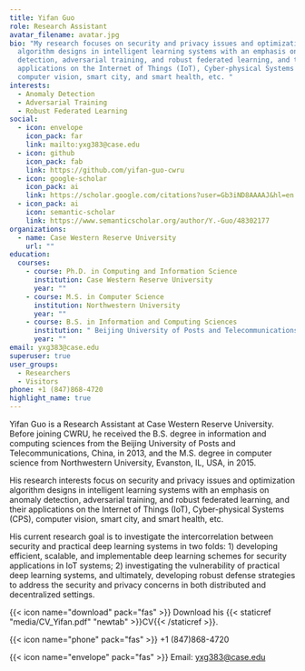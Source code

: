 ```yaml
---
title: Yifan Guo
role: Research Assistant
avatar_filename: avatar.jpg
bio: "My research focuses on security and privacy issues and optimization
  algorithm designs in intelligent learning systems with an emphasis on anomaly
  detection, adversarial training, and robust federated learning, and their
  applications on the Internet of Things (IoT), Cyber-physical Systems (CPS),
  computer vision, smart city, and smart health, etc. "
interests:
  - Anomaly Detection
  - Adversarial Training
  - Robust Federated Learning
social:
  - icon: envelope
    icon_pack: far
    link: mailto:yxg383@case.edu
  - icon: github
    icon_pack: fab
    link: https://github.com/yifan-guo-cwru
  - icon: google-scholar
    icon_pack: ai
    link: https://scholar.google.com/citations?user=Gb3iND8AAAAJ&hl=en
  - icon_pack: ai
    icon: semantic-scholar
    link: https://www.semanticscholar.org/author/Y.-Guo/48302177
organizations:
  - name: Case Western Reserve University
    url: ""
education:
  courses:
    - course: Ph.D. in Computing and Information Science
      institution: Case Western Reserve University
      year: ""
    - course: M.S. in Computer Science
      institution: Northwestern University
      year: ""
    - course: B.S. in Information and Computing Sciences
      institution: " Beijing University of Posts and Telecommunications"
      year: ""
email: yxg383@case.edu
superuser: true
user_groups:
  - Researchers
  - Visitors
phone: +1 (847)868-4720
highlight_name: true
---
```

Yifan Guo is a Research Assistant at Case Western Reserve University. Before joining CWRU, he received the B.S. degree in information and computing sciences from the Beijing University of Posts and Telecommunications, China, in 2013, and the M.S. degree in computer science from Northwestern University, Evanston, IL, USA, in 2015. 

His research interests focus on security and privacy issues and optimization algorithm designs in intelligent learning systems with an emphasis on anomaly detection, adversarial training, and robust federated learning, and their applications on the Internet of Things (IoT), Cyber-physical Systems (CPS), computer vision, smart city, and smart health, etc.  

His current research goal is to investigate the intercorrelation between security and practical deep learning systems in two folds: 1) developing efficient, scalable, and implementable deep learning schemes for security applications in IoT systems; 2) investigating the vulnerability of practical deep learning systems, and ultimately, developing robust defense strategies to address the security and privacy concerns in both distributed and decentralized settings.

{{< icon name="download" pack="fas" >}} Download his {{< staticref "media/CV_Yifan.pdf" "newtab" >}}CV{{< /staticref >}}.

{{< icon name="phone" pack="fas" >}} +1 (847)868-4720  

{{< icon name="envelope" pack="fas" >}} Email: yxg383@case.edu
